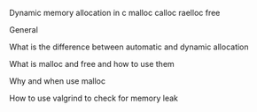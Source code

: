 Dynamic memory allocation in c malloc calloc raelloc free

General



What is the difference between automatic and dynamic allocation

What is malloc and free and how to use them

Why and when use malloc

How to use valgrind to check for memory leak
